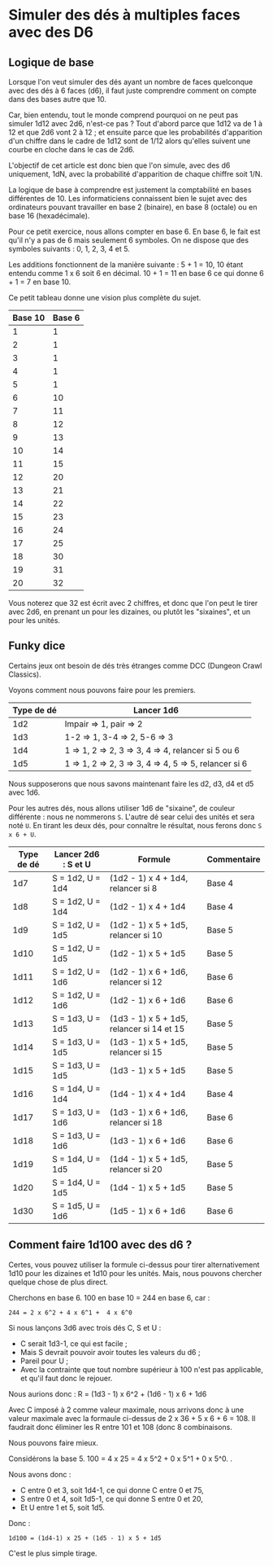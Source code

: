 # Simuler des dés à multiples faces avec des D6

## Logique de base

Lorsque l'on veut simuler des dés ayant un nombre de faces quelconque avec des dés à 6 faces (d6), il faut juste comprendre comment on compte dans des bases autre que 10.

Car, bien entendu, tout le monde comprend pourquoi on ne peut pas simuler 1d12 avec 2d6, n'est-ce pas ? Tout d'abord parce que 1d12 va de 1 à 12 et que 2d6 vont 2 à 12 ; et ensuite parce que les probabilités d'apparition d'un chiffre dans le cadre de 1d12 sont de 1/12 alors qu'elles suivent une courbe en cloche dans le cas de 2d6.

L'objectif de cet article est donc bien que l'on simule, avec des d6 uniquement, 1dN, avec la probabilité d'apparition de chaque chiffre soit 1/N.

La logique de base à comprendre est justement la comptabilité en bases différentes de 10. Les informaticiens connaissent bien le sujet avec des ordinateurs pouvant travailler en base 2 (binaire), en base 8 (octale) ou en base 16 (hexadécimale).

Pour ce petit exercice, nous allons compter en base 6. En base 6, le fait est qu'il n'y a pas de 6 mais seulement 6 symboles. On ne dispose que des symboles suivants : 0, 1, 2, 3, 4 et 5.

Les additions fonctionnent de la manière suivante : 5 + 1 = 10, 10 étant entendu comme 1 x 6 soit 6 en décimal. 10 + 1 = 11 en base 6 ce qui donne 6 + 1 = 7 en base 10.

Ce petit tableau donne une vision plus complète du sujet.

| Base 10 | Base 6 |
|---------|---|
| 1 | 1 |
| 2 | 1 |
| 3 | 1 |
| 4 | 1 |
| 5 | 1 |
| 6 | 10 |
| 7 | 11 |
| 8 | 12 |
| 9 | 13 |
| 10 | 14 |
| 11 | 15 |
| 12 | 20 |
| 13 | 21 |
| 14 | 22 |
| 15 | 23 |
| 16 | 24 |
| 17 | 25 |
| 18 | 30 |
| 19 | 31 |
| 20 | 32 |

Vous noterez que 32 est écrit avec 2 chiffres, et donc que l'on peut le tirer avec 2d6, en prenant un pour les dizaines, ou plutôt les "sixaines", et un pour les unités.

## Funky dice

Certains jeux ont besoin de dés très étranges comme DCC (Dungeon Crawl Classics).

Voyons comment nous pouvons faire pour les premiers.

| Type de dé | Lancer 1d6 |
|----------|---|
| 1d2 | Impair => 1, pair => 2 |
| 1d3 | 1-2 => 1, 3-4 => 2, 5-6 => 3 |
| 1d4 | 1 => 1, 2 => 2, 3 => 3, 4 => 4, relancer si 5 ou 6 |
| 1d5 | 1 => 1, 2 => 2, 3 => 3, 4 => 4, 5 => 5, relancer si 6 |

Nous supposerons que nous savons maintenant faire les d2, d3, d4 et d5 avec 1d6.

Pour les autres dés, nous allons utiliser 1d6 de "sixaine", de couleur différente : nous ne nommerons `S`. L'autre dé sear celui des unités et sera noté `U`. En tirant les deux dés, pour connaître le résultat, nous ferons donc `S x 6 + U`.

| Type de dé | Lancer 2d6 : S et U | Formule | Commentaire |
|---------|---|---|---|
| 1d7 | S = 1d2, U = 1d4 | (1d2 - 1) x 4 + 1d4, relancer si 8 | Base 4 |
| 1d8 | S = 1d2, U = 1d4 | (1d2 - 1) x 4 + 1d4 | Base 4 |
| 1d9 | S = 1d2, U = 1d5 | (1d2 - 1) x 5 + 1d5, relancer si 10 | Base 5 |
| 1d10 | S = 1d2, U = 1d5 | (1d2 - 1) x 5 + 1d5 | Base 5 |
| 1d11 | S = 1d2, U = 1d6 | (1d2 - 1) x 6 + 1d6, relancer si 12 | Base 6 |
| 1d12 | S = 1d2, U = 1d6 | (1d2 - 1) x 6 + 1d6 | Base 6 |
| 1d13 | S = 1d3, U = 1d5 | (1d3 - 1) x 5 + 1d5, relancer si 14 et 15 | Base 5 |
| 1d14 | S = 1d3, U = 1d5 | (1d3 - 1) x 5 + 1d5, relancer si 15 | Base 5 |
| 1d15 | S = 1d3, U = 1d5 | (1d3 - 1) x 5 + 1d5 | Base 5 |
| 1d16 | S = 1d4, U = 1d4 | (1d4 - 1) x 4 + 1d4 | Base 4 |
| 1d17 | S = 1d3, U = 1d6 | (1d3 - 1) x 6 + 1d6, relancer si 18 | Base 6 |
| 1d18 | S = 1d3, U = 1d6 | (1d3 - 1) x 6 + 1d6 | Base 6 |
| 1d19 | S = 1d4, U = 1d5 | (1d4 - 1) x 5 + 1d5, relancer si 20 | Base 5 |
| 1d20 | S = 1d4, U = 1d5 | (1d4 - 1) x 5 + 1d5 | Base 5 |
| 1d30 | S = 1d5, U = 1d6 | (1d5 - 1) x 6 + 1d6 | Base 6 |

## Comment faire 1d100 avec des d6 ?

Certes, vous pouvez utiliser la formule ci-dessus pour tirer alternativement 1d10 pour les dizaines et 1d10 pour les unités. Mais, nous pouvons chercher quelque chose de plus direct.

Cherchons en base 6. 100 en base 10 = 244 en base 6, car :

    244 = 2 x 6^2 + 4 x 6^1 +  4 x 6^0
    
Si nous lançons 3d6 avec trois dés C, S et U :

* C serait 1d3-1, ce qui est facile ;
* Mais S devrait pouvoir avoir toutes les valeurs du d6 ;
* Pareil pour U ;
* Avec la contrainte que tout nombre supérieur à 100 n'est pas applicable, et qu'il faut donc le rejouer.

Nous aurions donc : R = (1d3 - 1) x 6^2 + (1d6 - 1) x 6 + 1d6

Avec C imposé à 2 comme valeur maximale, nous arrivons donc à une valeur maximale avec la formaule ci-dessus de 2 x 36 + 5 x 6 + 6 = 108. Il faudrait donc éliminer les R entre 101 et 108 (donc 8 combinaisons.

Nous pouvons faire mieux.

Considérons la base 5. 100 = 4 x 25 = 4 x 5^2 + 0 x 5^1 + 0 x 5^0. .

Nous avons donc :

* C entre 0 et 3, soit 1d4-1, ce qui donne C entre 0 et 75,
* S entre 0 et 4, soit 1d5-1, ce qui donne S entre 0 et 20,
* Et U entre 1 et 5, soit 1d5.

Donc :

    1d100 = (1d4-1) x 25 + (1d5 - 1) x 5 + 1d5
    
C'est le plus simple tirage.

